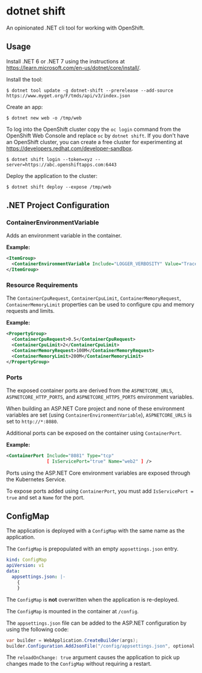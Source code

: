 # dotnet shift

An opinionated .NET cli tool for working with OpenShift.

## Usage

Install .NET 6 or .NET 7 using the instructions at https://learn.microsoft.com/en-us/dotnet/core/install/.

Install the tool:

```
$ dotnet tool update -g dotnet-shift --prerelease --add-source https://www.myget.org/F/tmds/api/v3/index.json
```

Create an app:
```
$ dotnet new web -o /tmp/web
```

To log into the OpenShift cluster copy the `oc login` command from the OpenShift Web Console and replace `oc` by `dotnet shift`. If you don't have an OpenShift cluster, you can create a free cluster for experimenting at https://developers.redhat.com/developer-sandbox.


```
$ dotnet shift login --token=xyz --server=https://abc.openshiftapps.com:6443
```

Deploy the application to the cluster:
```
$ dotnet shift deploy --expose /tmp/web
```

## .NET Project Configuration

### ContainerEnvironmentVariable

Adds an environment variable in the container.

**Example:**

```xml
<ItemGroup>
  <ContainerEnvironmentVariable Include="LOGGER_VERBOSITY" Value="Trace" />
</ItemGroup>
```

### Resource Requirements

The `ContainerCpuRequest`, `ContainerCpuLimit`, `ContainerMemoryRequest`, `ContainerMemoryLimit` properties can be used to configure cpu and memory requests and limits.

**Example:**

```xml
<PropertyGroup>
  <ContainerCpuRequest>0.5</ContainerCpuRequest>
  <ContainerCpuLimit>2</ContainerCpuLimit>
  <ContainerMemoryRequest>100M</ContainerMemoryRequest>
  <ContainerMemoryLimit>200M</ContainerMemoryLimit>
</PropertyGroup>
```

### Ports

The exposed container ports are derived from the `ASPNETCORE_URLS`, `ASPNETCORE_HTTP_PORTS`, and `ASPNETCORE_HTTPS_PORTS` environment variables.

When building an ASP.NET Core project and none of these environment variables are set (using `ContainerEnvironmentVariable`), `ASPNETCORE_URLS` is set to `http://*:8080`.

Additional ports can be exposed on the container using `ContainerPort`.

**Example:**

```xml
<ContainerPort Include="8081" Type="tcp"
               [ IsServicePort="true" Name="web2" ] />
```

Ports using the ASP.NET Core environment variables are exposed through the Kubernetes Service.

To expose ports added using `ContainerPort`, you must add `IsServicePort = true` and set a `Name` for the port.

## ConfigMap

The application is deployed with a `ConfigMap` with the same name as the application.

The `ConfigMap` is prepopulated with an empty `appsettings.json` entry.

```yaml
kind: ConfigMap
apiVersion: v1
data:
  appsettings.json: |-
    {
    }
```

The `ConfigMap` is **not** overwritten when the application is re-deployed.

The `ConfigMap` is mounted in the container at `/config`.

The `appsettings.json` file can be added to the ASP.NET configuration by using the following code:

```cs
var builder = WebApplication.CreateBuilder(args);
builder.Configuration.AddJsonFile("/config/appsettings.json", optional: true, reloadOnChange: true);
```

The `reloadOnChange: true` argument causes the application to pick up changes made to the `ConfigMap`
without requiring a restart.
